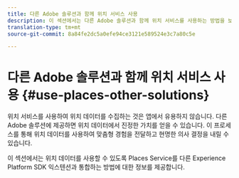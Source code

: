```yaml
---
title: 다른 Adobe 솔루션과 함께 위치 서비스 사용
description: 이 섹션에서는 다른 Adobe 솔루션과 함께 위치 서비스를 사용하는 방법을 보여줍니다.
translation-type: tm+mt
source-git-commit: 8a84fe2dc5a0efe94ce3121e589524e3c7a80c5e

---
```



# 다른 Adobe 솔루션과 함께 위치 서비스 사용 {#use-places-other-solutions}

위치 서비스를 사용하여 위치 데이터를 수집하는 것은 앱에서 유용하지 않습니다. 다른 Adobe 솔루션에 제공하면 위치 데이터에서 진정한 가치를 얻을 수 있습니다. 이 프로세스를 통해 위치 데이터를 사용하여 맞춤형 경험을 전달하고 현명한 의사 결정을 내릴 수 있습니다.

이 섹션에서는 위치 데이터를 사용할 수 있도록 Places Service를 다른 Experience Platform SDK 익스텐션과 통합하는 방법에 대한 정보를 제공합니다.
